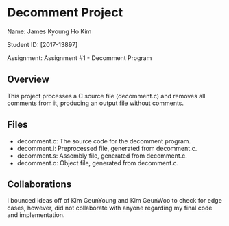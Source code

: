 # Decomment Project

Name: James Kyoung Ho Kim

Student ID: [2017-13897]

Assignment: Assignment #1 - Decomment Program


## Overview
This project processes a C source file (decomment.c) and removes all comments from it, producing an output file without comments.

## Files
- decomment.c: The source code for the decomment program.
- decomment.i: Preprocessed file, generated from decomment.c.
- decomment.s: Assembly file, generated from decomment.c.
- decomment.o: Object file, generated from decomment.c.

## Collaborations
I bounced ideas off of Kim GeunYoung and Kim GeunWoo to check for edge cases, however, did not collaborate with anyone regarding my final code and implementation. 